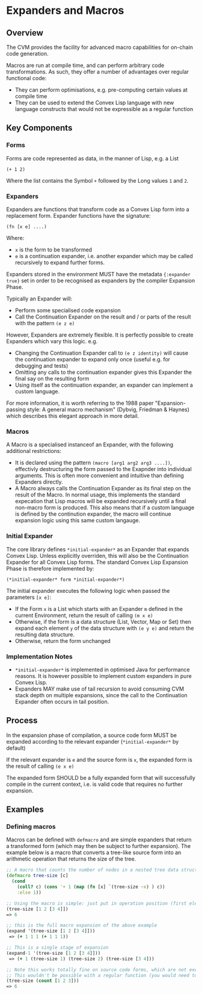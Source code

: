 # Expanders and Macros

## Overview

The CVM provides the facility for advanced macro capabilities for on-chain code generation.

Macros are run at compile time, and can perform arbitrary code transformations. As such, they offer a number of advantages over regular functional code:

- They can perform optimisations, e.g. pre-computing certain values at compile time
- They can be used to extend the Convex Lisp language with new language constructs that would not be expressible as a regular function


## Key Components

### Forms

Forms are code represented as data, in the manner of Lisp, e.g. a List

`(+ 1 2)`

Where the list contains the Symbol `+` followed by the Long values `1` and `2`.

### Expanders

Expanders are functions that transform code as a Convex Lisp form into a replacement form. Expander functions have the signature:

`(fn [x e] ....)`

Where:
- `x` is the form to be transformed
- `e` is a continuation expander, i.e. another expander which may be called recursively to expand further forms.

Expanders stored in the environment MUST have the metadata `{:expander true}` set in order to be recognised as expanders by the compiler Expansion Phase.

Typically an Expander will:
- Perform some specialised code expansion
- Call the Continuation Expander on the result and / or parts of the result with the pattern `(e z e)`

However, Expanders are extremely flexible. It is perfectly possible to create Expanders which vary this logic. e.g.

- Changing the Continuation Expander call to `(e z identity)` will cause the continuation expander to expand only once (useful e.g. for debugging and tests)
- Omitting any calls to the continuation expander gives this Expander the final say on the resulting form
- Using itself as the continuation expander, an expander can implement a custom language.

For more information, it is worth referring to the 1988 paper "Expansion-passing style: A general macro mechanism" (Dybvig, Friedman & Haynes) which describes this elegant approach in more detail.

### Macros

A Macro is a specialised instanceof an Expander, with the following additional restrictions:

- It is declared using the pattern `(macro [arg1 arg2 arg3 ....])`, effectivly destructuring the form passed to the Exapnder into individual arguments. This is often more convenient and intuitive than defining Expanders directly.
- A Macro always calls the Continuation Expander as its final step on the result of the Macro. In normal usage, this implements the standard expecation that Lisp macros will be expanded recursively until a final non-macro form is produced. This also means that if a custom language is defined by the continution expander, the macro will continue expansion logic using this same custom langauge.

### Initial Expander

The core library defines `*initial-expander*` as an Expander that expands Convex Lisp. Unless explicitly overriden, this will also be the Continuation Expander for all Convex Lisp forms. The standard Convex Lisp Expansion Phase is therefore implemented by:

`(*initial-expander* form *initial-expander*)`

The initial expander executes the following logic when passed the parameters `[x e]`:

- If the Form `x` is a List which starts with an Expander `m` defined in the current Environment, return the result of calling `(m x e)`
- Otherwise, if the form is a data structure (List, Vector, Map or Set) then expand each element `y` of the data structure with `(e y e)` and return the resulting data structure.
- Otherwise, return the form unchanged

### Implementation Notes

- `*initial-expander*` is implemented in optimised Java for performance reasons. It is however possible to implement custom expanders in pure Convex Lisp.
- Expanders MAY make use of tail recursion to avoid consuming CVM stack depth on multiple expansions, since the call to the Continuation Expander often occurs in tail position.

## Process

In the expansion phase of compilation, a source code form MUST be expanded according to the relevant expander (`*initial-expander*` by default)

If the relevant expander is `e` and the source form is `x`, the expanded form is the result of calling `(e x e)`

The expanded form SHOULD be a fully expanded form that will successfully compile in the current context, i.e. is valid code that requires no further expansion.   

## Examples

### Defining macros

Macros can be defined with `defmacro` and are simple expanders that return a transformed form (which may then be subject to further expansion). The example below is a macro that converts a tree-like source form into an arithmetic operation that returns the size of the tree.

```clojure
;; A macro that counts the number of nodes in a nested tree data structure (including the parent)
(defmacro tree-size [c]
  (cond
    (coll? c) (cons '+ 1 (map (fn [x] `(tree-size ~x) ) c))
    :else 1))

;; Using the macro is simple: just put in operation position (first element of list)
(tree-size [1 2 [3 4]])
=> 6

;; this is the full macro expansion of the above example
(expand '(tree-size [1 2 [3 4]]))
 => (+ 1 1 1 (+ 1 1 1))

;; This is a single stage of expansion
(expand-1 '(tree-size [1 2 [3 4]]))
 => (+ 1 (tree-size 1) (tree-size 2) (tree-size [3 4]))

;; Note this works totally fine on source code forms, which are not executed.
;; This wouldn't be possible with a regular function (you would need to quote the source code)
(tree-size (count [1 2 3]))
=> 6
```





